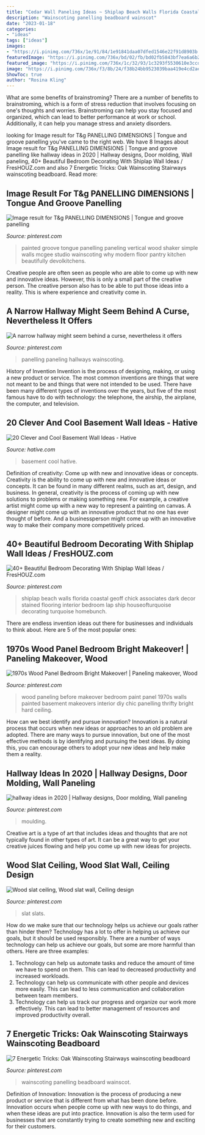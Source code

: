 ```yaml
---
title: "Cedar Wall Paneling Ideas ~ Shiplap Beach Walls Florida Coastal Geoff Chick Associates Dark Decor Stained Flooring Interior Bedroom Lap Ship Houseofturquoise Decorating Turquoise Homebunch"
description: "Wainscoting panelling beadboard wainscot"
date: "2023-01-18"
categories:
- "ideas"
tags: ["ideas"]
images:
- "https://i.pinimg.com/736x/1e/91/84/1e91841daa07dfed1546e22f91d8903b.jpg"
featuredImage: "https://i.pinimg.com/736x/bd/02/fb/bd02fb5843bf7ea6a6b2ec3465d8553b.jpg"
featured_image: "https://i.pinimg.com/736x/1c/32/93/1c3293f5530610e3ccd76b20db0f3ea1--wood-slat-wall-wood-slats.jpg"
image: "https://i.pinimg.com/736x/f3/8b/24/f38b24bb9523039baa419e4cd2ae4004--basement-bedrooms-basement-ideas.jpg"
ShowToc: true
author: "Rosina Kling"
---
```



What are some benefits of brainstroming?
There are a number of benefits to brainstroming, which is a form of stress reduction that involves focusing on one's thoughts and worries. Brainstroming can help you stay focused and organized, which can lead to better performance at work or school. Additionally, it can help you manage stress and anxiety disorders.

	

		
looking for Image result for T&amp;g PANELLING DIMENSIONS | Tongue and groove panelling you've came to the right web. We have 8 Images about Image result for T&amp;g PANELLING DIMENSIONS | Tongue and groove panelling like hallway ideas in 2020 | Hallway designs, Door molding, Wall paneling, 40+ Beautiful Bedroom Decorating With Shiplap Wall Ideas / FresHOUZ.com and also 7 Energetic Tricks: Oak Wainscoting Stairways wainscoting beadboard. Read more:
		
    
## Image Result For T&amp;g PANELLING DIMENSIONS | Tongue And Groove Panelling

<img loading=lazy src="https://i.pinimg.com/736x/bd/02/fb/bd02fb5843bf7ea6a6b2ec3465d8553b.jpg" onerror="this.onerror=null;this.src='https://tse2.mm.bing.net/th?id=OIP.VvgYTTU6MQ1XRvfCyCw6wwHaLG&amp;pid=15.1';" alt="Image result for T&amp;g PANELLING DIMENSIONS | Tongue and groove panelling">

_Source: pinterest.com_

>painted groove tongue panelling paneling vertical wood shaker simple walls mcgee studio wainscoting why modern floor pantry kitchen beautifully devolkitchens. 

	

Creative people are often seen as people who are able to come up with new and innovative ideas. However, this is only a small part of the creative person. The creative person also has to be able to put those ideas into a reality. This is where experience and creativity come in.

    
## A Narrow Hallway Might Seem Behind A Curse, Nevertheless It Offers

<img loading=lazy src="https://i.pinimg.com/736x/aa/8d/ac/aa8dacbb9dc8d70aefb7b60c2975efae.jpg" onerror="this.onerror=null;this.src='https://tse4.mm.bing.net/th?id=OIP.gODvSS5JpMscVYuazcgUaQHaLF&amp;pid=15.1';" alt="A narrow hallway might seem behind a curse, nevertheless it offers">

_Source: pinterest.com_

>panelling paneling hallways wainscoting. 

	

History of Invention
Invention is the process of designing, making, or using a new product or service. The most common inventions are things that were not meant to be and things that were not intended to be used. There have been many different types of inventions over the years, but five of the most famous have to do with technology: the telephone, the airship, the airplane, the computer, and television.

    
## 20 Clever And Cool Basement Wall Ideas - Hative

<img loading=lazy src="http://hative.com/wp-content/uploads/2014/05/basement-wall-ideas/14-cool-basement-wall.jpg" onerror="this.onerror=null;this.src='https://tse4.mm.bing.net/th?id=OIP.Zu_IihuqAV17VjEmXT2JCgHaJ4&amp;pid=15.1';" alt="20 Clever and Cool Basement Wall Ideas - Hative">

_Source: hative.com_

>basement cool hative. 

	

Definition of creativity: Come up with new and innovative ideas or concepts.
Creativity is the ability to come up with new and innovative ideas or concepts. It can be found in many different realms, such as art, design, and business. In general, creativity is the process of coming up with new solutions to problems or making something new. For example, a creative artist might come up with a new way to represent a painting on canvas. A designer might come up with an innovative product that no one has ever thought of before. And a businessperson might come up with an innovative way to make their company more competitively priced.

    
## 40+ Beautiful Bedroom Decorating With Shiplap Wall Ideas / FresHOUZ.com

<img loading=lazy src="https://i.pinimg.com/736x/91/38/7e/91387ec756f589b68a8a07960527906a.jpg" onerror="this.onerror=null;this.src='https://tse3.mm.bing.net/th?id=OIP.UI3zOmiS4ZbWOYBPEndLAgHaKF&amp;pid=15.1';" alt="40+ Beautiful Bedroom Decorating With Shiplap Wall Ideas / FresHOUZ.com">

_Source: pinterest.com_

>shiplap beach walls florida coastal geoff chick associates dark decor stained flooring interior bedroom lap ship houseofturquoise decorating turquoise homebunch. 

	

There are endless invention ideas out there for businesses and individuals to think about. Here are 5 of the most popular ones:

    
## 1970s Wood Panel Bedroom Bright Makeover! | Paneling Makeover, Wood

<img loading=lazy src="https://i.pinimg.com/736x/f3/8b/24/f38b24bb9523039baa419e4cd2ae4004--basement-bedrooms-basement-ideas.jpg" onerror="this.onerror=null;this.src='https://tse2.mm.bing.net/th?id=OIP.0O2ENdZhpIJU8o9HvNcFFwHaE8&amp;pid=15.1';" alt="1970s Wood Panel Bedroom Bright Makeover! | Paneling makeover, Wood">

_Source: pinterest.com_

>wood paneling before makeover bedroom paint panel 1970s walls painted basement makeovers interior diy chic panelling thrifty bright hard ceiling. 

	

How can we best identify and pursue innovation?
Innovation is a natural process that occurs when new ideas or approaches to an old problem are adopted. There are many ways to pursue innovation, but one of the most effective methods is by identifying and pursuing the best ideas. By doing this, you can encourage others to adopt your new ideas and help make them a reality.

    
## Hallway Ideas In 2020 | Hallway Designs, Door Molding, Wall Paneling

<img loading=lazy src="https://i.pinimg.com/736x/81/e2/b1/81e2b15afed7d51c748f5cfd992e46e6.jpg" onerror="this.onerror=null;this.src='https://tse4.mm.bing.net/th?id=OIP.6TBO--Jbvzl9g3P9i3pUuwHaJ3&amp;pid=15.1';" alt="hallway ideas in 2020 | Hallway designs, Door molding, Wall paneling">

_Source: pinterest.com_

>moulding. 

	

Creative art is a type of art that includes ideas and thoughts that are not typically found in other types of art. It can be a great way to get your creative juices flowing and help you come up with new ideas for projects.

    
## Wood Slat Ceiling, Wood Slat Wall, Ceiling Design

<img loading=lazy src="https://i.pinimg.com/736x/1c/32/93/1c3293f5530610e3ccd76b20db0f3ea1--wood-slat-wall-wood-slats.jpg" onerror="this.onerror=null;this.src='https://tse2.mm.bing.net/th?id=OIP.iG7ZW-44sZ3oCh9hjZIKHgHaJ3&amp;pid=15.1';" alt="Wood slat ceiling, Wood slat wall, Ceiling design">

_Source: pinterest.com_

>slat slats. 

	

How do we make sure that our technology helps us achieve our goals rather than hinder them?
Technology has a lot to offer in helping us achieve our goals, but it should be used responsibly. There are a number of ways technology can help us achieve our goals, but some are more harmful than others. Here are three examples: 
1. Technology can help us automate tasks and reduce the amount of time we have to spend on them. This can lead to decreased productivity and increased workloads. 
2. Technology can help us communicate with other people and devices more easily. This can lead to less communication and collaboration between team members. 
3. Technology can help us track our progress and organize our work more effectively. This can lead to better management of resources and improved productivity overall.

    
## 7 Energetic Tricks: Oak Wainscoting Stairways Wainscoting Beadboard

<img loading=lazy src="https://i.pinimg.com/736x/1e/91/84/1e91841daa07dfed1546e22f91d8903b.jpg" onerror="this.onerror=null;this.src='https://tse3.mm.bing.net/th?id=OIP.5WbVo1gk0zfAF9Cfs8NGKAHaLH&amp;pid=15.1';" alt="7 Energetic Tricks: Oak Wainscoting Stairways wainscoting beadboard">

_Source: pinterest.com_

>wainscoting panelling beadboard wainscot. 

	

Definition of Innovation:
Innovation is the process of producing a new product or service that is different from what has been done before. Innovation occurs when people come up with new ways to do things, and when these ideas are put into practice. Innovation is also the term used for businesses that are constantly trying to create something new and exciting for their customers.


